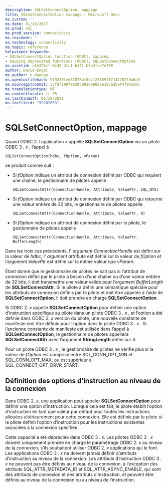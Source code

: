 ```yaml
---
description: SQLSetConnectOption, mappage
title: SQLSetConnectOption mappage | Microsoft Docs
ms.custom: ''
ms.date: 01/19/2017
ms.prod: sql
ms.prod_service: connectivity
ms.reviewer: ''
ms.technology: connectivity
ms.topic: reference
helpviewer_keywords:
- SQLSetConnectOption function [ODBC], mapping
- mapping deprecated functions [ODBC], SQLSetConnectOption
ms.assetid: a1b325cf-0c42-41c1-b141-b5a4fee7e708
author: David-Engel
ms.author: v-daenge
ms.openlocfilehash: 919220fed87878bf0bcf23359f0714f702f9a6a8
ms.sourcegitcommit: 33f0f190f962059826e002be165a2bef4f9e350c
ms.translationtype: MT
ms.contentlocale: fr-FR
ms.lasthandoff: 01/30/2021
ms.locfileid: "99202653"
---
```

# <a name="sqlsetconnectoption-mapping"></a>SQLSetConnectOption, mappage
Quand ODBC 2. l’application *x* appelle **SQLSetConnectOption** via un pilote ODBC 3 *. x* , l’appel à  
  
```  
SQLSetConnectOption(hdbc, fOption, vParam)  
```  
  
 se produit comme suit :  
  
-   Si *fOption* indique un attribut de connexion défini par ODBC qui requiert une chaîne, le gestionnaire de pilotes appelle  
  
    ```  
    SQLSetConnectAttr(ConnectionHandle, Attribute, ValuePtr, SQL_NTS)  
    ```  
  
-   Si *fOption* indique un attribut de connexion défini par ODBC qui retourne une valeur entière de 32 bits, le gestionnaire de pilotes appelle  
  
    ```  
    SQLSetConnectAttr(ConnectionHandle, Attribute, ValuePtr, 0)  
    ```  
  
-   Si *fOption* indique un attribut de connexion défini par le pilote, le gestionnaire de pilotes appelle  
  
    ```  
    SQLSetConnectAttr(ConnectionHandle, Attribute, ValuePtr, BufferLength)  
    ```  
  
 Dans les trois cas précédents, l' *argument ConnectionHandle* est défini sur la valeur de *hdbc*, l' *argument attribute* est défini sur la valeur de *fOption* et l’argument *ValuePtr* est défini sur la même valeur que *vParam*.  
  
 Étant donné que le gestionnaire de pilotes ne sait pas si l’attribut de connexion défini par le pilote a besoin d’une chaîne ou d’une valeur entière de 32 bits, il doit transmettre une valeur valide pour l’argument *BufferLength* de **SQLSetConnectAttr**. Si le pilote a défini une sémantique spéciale pour les attributs de connexion définis par le pilote et doit être appelée à l’aide de **SQLSetConnectOption**, il doit prendre en charge **SQLSetConnectOption**.  
  
 Si ODBC 2. *x* appelle **SQLSetConnectOption** pour définir une option d’instruction spécifique au pilote dans un pilote ODBC 3 *. x* , et l’option a été définie dans ODBC 2. *x* version du pilote, une nouvelle constante de manifeste doit être définie pour l’option dans le pilote ODBC 3 *. x* . Si l’ancienne constante de manifeste est utilisée dans l’appel à **SQLSetConnectOption**, le gestionnaire de pilotes appellera **SQLSetConnectAttr** avec l’argument **StringLength** défini sur 0.  
  
 Pour un pilote ODBC 3 *. x* , le gestionnaire de pilotes ne vérifie plus si la valeur de *fOption* est comprise entre SQL_CONN_OPT_MIN et SQL_CONN_OPT_MAX, ou est supérieur à SQL_CONNECT_OPT_DRVR_START.  
  
## <a name="setting-statement-options-on-the-connection-level"></a>Définition des options d’instruction au niveau de la connexion  
 Dans ODBC 2. *x*, une application peut appeler **SQLSetConnectOption** pour définir une option d’instruction. Lorsque cela est fait, le pilote établit l’option d’instruction en tant que valeur par défaut pour toutes les instructions allouées ultérieurement pour cette connexion. Elle est définie par le pilote si le pilote définit l’option d’instruction pour les instructions existantes associées à la connexion spécifiée.  
  
 Cette capacité a été dépréciée dans ODBC 3 *. x*. Les pilotes ODBC 3 *. x* doivent uniquement prendre en charge le paramétrage ODBC 2. *x* au niveau de la connexion, s’ils souhaitent utiliser ODBC 2. *x* applications qui le font. Les applications ODBC 3 *. x* ne doivent jamais définir d’attributs d’instruction au niveau de la connexion. Les attributs d’instruction ODBC 3 *. x* ne peuvent pas être définis au niveau de la connexion, à l’exception des attributs SQL_ATTR_METADATA_ID et SQL_ATTR_ASYNC_ENABLE, qui sont des attributs de connexion et des attributs d’instruction, et peuvent être définis au niveau de la connexion ou au niveau de l’instruction.
